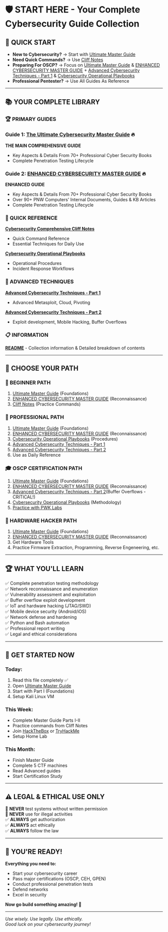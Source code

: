 # 🛡️ START HERE - Your Complete Cybersecurity Guide Collection

## 🎯 QUICK START

- **New to Cybersecurity?** → Start with [Ultimate Master Guide](ultimate_cybersecurity_master_guide.md)
- **Need Quick Commands?** → Use [Cliff Notes](cybersecurity_cliff_notes.md)
- **Preparing For OSCP?** → Focus on [Ultimate Master Guide](ultimate_cybersecurity_master_guide.md) & [ENHANCED CYBERSECURITY MASTER GUIDE](ENHANCED_MASTER_GUIDE.md) + [Advanced Cybersecurity Techniques - Part 1](advanced_techniques_supplement.md) & [Cybersecurity Operational Playbooks](cybersecurity_playbooks.md)
- **Professional Pentester?** → Use All Guides As Reference

---

## 📚 YOUR COMPLETE LIBRARY

### 🏆 PRIMARY GUIDES

### Guide 1: **[The Ultimate Cybersecurity Master Guide](ultimate_cybersecurity_master_guide.md)** 🔥
**THE MAIN COMPREHENSIVE GUIDE**
- Key Aspects & Details From 70+ Professional Cyber Security Books
- Complete Penetration Testing Lifecycle

### Guide 2: **[ENHANCED CYBERSECURITY MASTER GUIDE](ENHANCED_MASTER_GUIDE.md)** 🔥
**ENHANCED GUIDE**
- Key Aspects & Details From 70+ Professional Cyber Security Books
- Over 90+ PNW Computers' Internal Documents, Guides & KB Articles
- Complete Penetration Testing Lifecycle

### 📖 QUICK REFERENCE

**[Cybersecurity Comprehensive Cliff Notes](cybersecurity_cliff_notes.md)**
- Quick Command Reference
- Essential Techniques for Daily Use

**[Cybersecurity Operational Playbooks](cybersecurity_playbooks.md)**
- Operational Procedures
- Incident Response Workflows

### 🚀 ADVANCED TECHNIQUES

**[Advanced Cybersecurity Techniques - Part 1](advanced_techniques_supplement.md)**
- Advanced Metasploit, Cloud, Pivoting

**[Advanced Cybersecurity Techniques - Part 2](advanced_techniques_part2.md)**
- Exploit development, Mobile Hacking, Buffer Overflows

### 📋 INFORMATION

**[README](README.md)** - Collection information & Detailed breakdown of contents  

---

## 🎯 CHOOSE YOUR PATH

### 🌱 BEGINNER PATH
1. [Ultimate Master Guide](ultimate_cybersecurity_master_guide.md) (Foundations)
2. [ENHANCED CYBERSECURITY MASTER GUIDE](ENHANCED_MASTER_GUIDE.md) (Reconnaissance)
3. [Cliff Notes](cybersecurity_cliff_notes.md) (Practice Commands)

### 💼 PROFESSIONAL PATH
1. [Ultimate Master Guide](ultimate_cybersecurity_master_guide.md) (Foundations)
2. [ENHANCED CYBERSECURITY MASTER GUIDE](ENHANCED_MASTER_GUIDE.md) (Reconnaissance)
3. [Cybersecurity Operational Playbooks](cybersecurity_playbooks.md) (Procedures)
4. [Advanced Cybersecurity Techniques - Part 1](advanced_techniques_supplement.md)
5. [Advanced Cybersecurity Techniques - Part 2](advanced_techniques_part2.md)
6. Use as Daily Reference

### 🎓 OSCP CERTIFICATION PATH
1. [Ultimate Master Guide](ultimate_cybersecurity_master_guide.md) (Foundations)
2. [ENHANCED CYBERSECURITY MASTER GUIDE](ENHANCED_MASTER_GUIDE.md) (Reconnaissance)
3. [Advanced Cybersecurity Techniques - Part 2](advanced_techniques_part2.md)(Buffer Overflows - CRITICAL!)
3. [Cybersecurity Operational Playbooks](cybersecurity_playbooks.md) (Methodology)
4. [Practice with PWK Labs](https://www.offsec.com/blog/pwk-labs-success/)

### 🔧 HARDWARE HACKER PATH
1. [Ultimate Master Guide](ultimate_cybersecurity_master_guide.md) (Foundations)
2. [ENHANCED CYBERSECURITY MASTER GUIDE](ENHANCED_MASTER_GUIDE.md) (Reconnaissance)
3. Get Hardware Tools
4. Practice Firmware Extraction, Programming, Reverse Engeneering, etc.

---

## 🏆 WHAT YOU'LL LEARN

✅ Complete penetration testing methodology  
✅ Network reconnaissance and enumeration  
✅ Vulnerability assessment and exploitation  
✅ Buffer overflow exploit development  
✅ IoT and hardware hacking (JTAG/SWD)  
✅ Mobile device security (Android/iOS)  
✅ Network defense and hardening  
✅ Python and Bash automation  
✅ Professional report writing  
✅ Legal and ethical considerations  

---

## 🚀 GET STARTED NOW

### Today:
1. Read this file completely ✅
2. Open [Ultimate Master Guide](ultimate_cybersecurity_master_guide.md)
3. Start with Part I (Foundations)
4. Setup Kali Linux VM

### This Week:
- Complete Master Guide Parts I-II
- Practice commands from Cliff Notes
- Join [HackTheBox](https://hackthebox.com) or [TryHackMe](https://tryhackme.com/)
- Setup Home Lab

### This Month:
- Finish Master Guide
- Complete 5 CTF machines
- Read Advanced guides
- Start Certification Study

---

## ⚠️ LEGAL & ETHICAL USE ONLY

🚫 **NEVER** test systems without written permission  
🚫 **NEVER** use for illegal activities  
✅ **ALWAYS** get authorization  
✅ **ALWAYS** act ethically  
✅ **ALWAYS** follow the law  

---

## 💪 YOU'RE READY!

**Everything you need to:**
- Start your cybersecurity career
- Pass major certifications (OSCP, CEH, GPEN)
- Conduct professional penetration tests
- Defend networks
- Excel in security

**Now go build something amazing! 🚀**

---

*Use wisely. Use legally. Use ethically.*  
*Good luck on your cybersecurity journey!*
